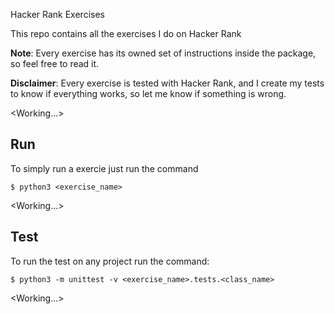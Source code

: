  Hacker Rank Exercises

This repo contains all the exercises I do on Hacker Rank

**Note**: Every exercise has its owned set of instructions inside the package, so feel free to read it.

**Disclaimer**: Every exercise is tested with Hacker Rank, and I create my tests to know if everything works, so let me know if something is wrong.

\<Working...\>


## Run

To simply run a exercie just run the command

```shell
$ python3 <exercise_name>
```

\<Working...\>


## Test

To run the test on any project run the command:

```shell
$ python3 -m unittest -v <exercise_name>.tests.<class_name>
```

\<Working...\>